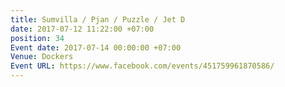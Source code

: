 ```yaml
---
title: Sumvilla / Pjan / Puzzle / Jet D
date: 2017-07-12 11:22:00 +07:00
position: 34
Event date: 2017-07-14 00:00:00 +07:00
Venue: Dockers
Event URL: https://www.facebook.com/events/451759961870586/
---
```


